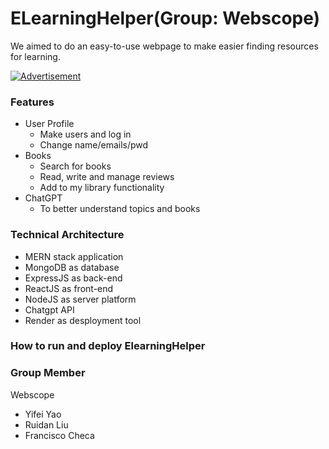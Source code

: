 # ELearningHelper(Group: Webscope) 

We aimed to do an easy-to-use webpage to make easier finding resources for learning.

[![Advertisement](https://res.cloudinary.com/marcomontalbano/image/upload/v1691074281/video_to_markdown/images/youtube--KAjMv5EHimw-c05b58ac6eb4c4700831b2b3070cd403.jpg)](https://youtu.be/KAjMv5EHimw "Advertisement")

### Features
- User Profile
    - Make users and log in
    - Change name/emails/pwd
- Books
    - Search for books
    - Read, write and manage reviews
    - Add to my library functionality
- ChatGPT
    - To better understand topics and books
### Technical Architecture
- MERN stack application
- MongoDB as database
- ExpressJS as back-end
- ReactJS as front-end
- NodeJS as server platform
- Chatgpt API
- Render as desployment tool
### How to run and deploy ElearningHelper

### Group Member
Webscope
- Yifei Yao
- Ruidan Liu
- Francisco Checa

  


